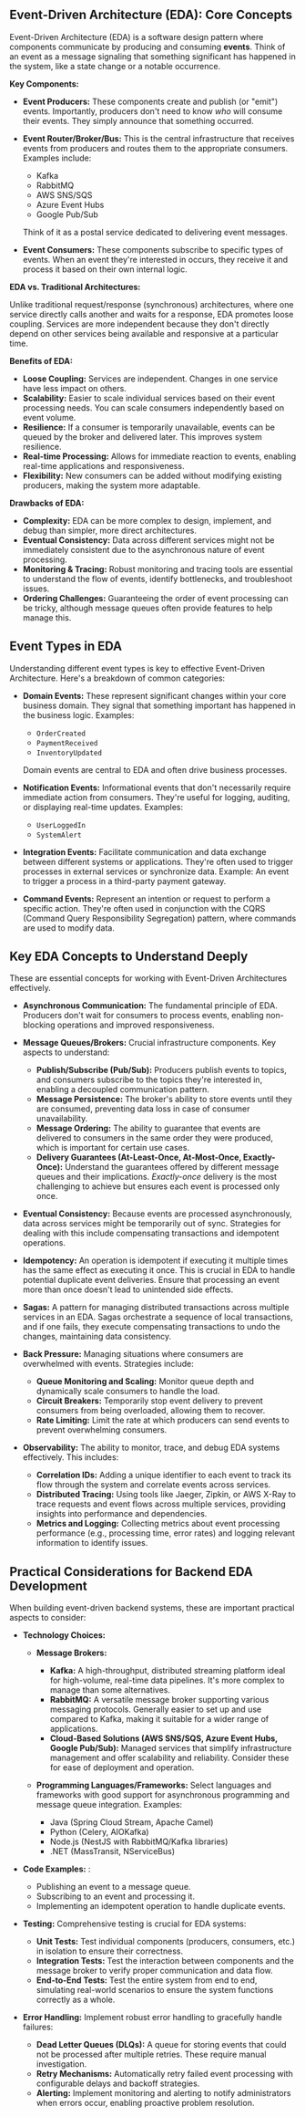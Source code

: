 ## Event-Driven Architecture (EDA): Core Concepts

Event-Driven Architecture (EDA) is a software design pattern where components communicate by producing and consuming **events**. Think of an event as a message signaling that something significant has happened in the system, like a state change or a notable occurrence.

**Key Components:**

*   **Event Producers:** These components create and publish (or "emit") events.  Importantly, producers don't need to know *who* will consume their events. They simply announce that something occurred.
*   **Event Router/Broker/Bus:**  This is the central infrastructure that receives events from producers and routes them to the appropriate consumers. Examples include:
    *   Kafka
    *   RabbitMQ
    *   AWS SNS/SQS
    *   Azure Event Hubs
    *   Google Pub/Sub

    Think of it as a postal service dedicated to delivering event messages.
*   **Event Consumers:** These components subscribe to specific types of events. When an event they're interested in occurs, they receive it and process it based on their own internal logic.

**EDA vs. Traditional Architectures:**

Unlike traditional request/response (synchronous) architectures, where one service directly calls another and waits for a response, EDA promotes loose coupling. Services are more independent because they don't directly depend on other services being available and responsive at a particular time.

**Benefits of EDA:**

*   **Loose Coupling:** Services are independent. Changes in one service have less impact on others.
*   **Scalability:** Easier to scale individual services based on their event processing needs.  You can scale consumers independently based on event volume.
*   **Resilience:** If a consumer is temporarily unavailable, events can be queued by the broker and delivered later. This improves system resilience.
*   **Real-time Processing:** Allows for immediate reaction to events, enabling real-time applications and responsiveness.
*   **Flexibility:** New consumers can be added without modifying existing producers, making the system more adaptable.

**Drawbacks of EDA:**

*   **Complexity:**  EDA can be more complex to design, implement, and debug than simpler, more direct architectures.
*   **Eventual Consistency:** Data across different services might not be immediately consistent due to the asynchronous nature of event processing.
*   **Monitoring & Tracing:** Robust monitoring and tracing tools are essential to understand the flow of events, identify bottlenecks, and troubleshoot issues.
*   **Ordering Challenges:** Guaranteeing the order of event processing can be tricky, although message queues often provide features to help manage this.

## Event Types in EDA

Understanding different event types is key to effective Event-Driven Architecture. Here's a breakdown of common categories:

*   **Domain Events:**  These represent significant changes within your core business domain. They signal that something important has happened in the business logic.  Examples:
    *   `OrderCreated`
    *   `PaymentReceived`
    *   `InventoryUpdated`

    Domain events are central to EDA and often drive business processes.

*   **Notification Events:** Informational events that don't necessarily require immediate action from consumers. They're useful for logging, auditing, or displaying real-time updates.  Examples:
    *   `UserLoggedIn`
    *   `SystemAlert`

*   **Integration Events:** Facilitate communication and data exchange between different systems or applications. They're often used to trigger processes in external services or synchronize data. Example:  An event to trigger a process in a third-party payment gateway.

*   **Command Events:** Represent an intention or request to perform a specific action.  They're often used in conjunction with the CQRS (Command Query Responsibility Segregation) pattern, where commands are used to modify data.

## Key EDA Concepts to Understand Deeply

These are essential concepts for working with Event-Driven Architectures effectively.

*   **Asynchronous Communication:** The fundamental principle of EDA. Producers don't wait for consumers to process events, enabling non-blocking operations and improved responsiveness.

*   **Message Queues/Brokers:** Crucial infrastructure components. Key aspects to understand:
    *   **Publish/Subscribe (Pub/Sub):** Producers publish events to topics, and consumers subscribe to the topics they're interested in, enabling a decoupled communication pattern.
    *   **Message Persistence:** The broker's ability to store events until they are consumed, preventing data loss in case of consumer unavailability.
    *   **Message Ordering:** The ability to guarantee that events are delivered to consumers in the same order they were produced, which is important for certain use cases.
    *   **Delivery Guarantees (At-Least-Once, At-Most-Once, Exactly-Once):** Understand the guarantees offered by different message queues and their implications. *Exactly-once* delivery is the most challenging to achieve but ensures each event is processed only once.

*   **Eventual Consistency:** Because events are processed asynchronously, data across services might be temporarily out of sync. Strategies for dealing with this include compensating transactions and idempotent operations.

*   **Idempotency:** An operation is idempotent if executing it multiple times has the same effect as executing it once.  This is crucial in EDA to handle potential duplicate event deliveries. Ensure that processing an event more than once doesn't lead to unintended side effects.

*   **Sagas:** A pattern for managing distributed transactions across multiple services in an EDA. Sagas orchestrate a sequence of local transactions, and if one fails, they execute compensating transactions to undo the changes, maintaining data consistency.

*   **Back Pressure:**  Managing situations where consumers are overwhelmed with events. Strategies include:
    *   **Queue Monitoring and Scaling:** Monitor queue depth and dynamically scale consumers to handle the load.
    *   **Circuit Breakers:** Temporarily stop event delivery to prevent consumers from being overloaded, allowing them to recover.
    *   **Rate Limiting:** Limit the rate at which producers can send events to prevent overwhelming consumers.

*   **Observability:** The ability to monitor, trace, and debug EDA systems effectively. This includes:
    *   **Correlation IDs:** Adding a unique identifier to each event to track its flow through the system and correlate events across services.
    *   **Distributed Tracing:** Using tools like Jaeger, Zipkin, or AWS X-Ray to trace requests and event flows across multiple services, providing insights into performance and dependencies.
    *   **Metrics and Logging:** Collecting metrics about event processing performance (e.g., processing time, error rates) and logging relevant information to identify issues.

## Practical Considerations for Backend EDA Development

When building event-driven backend systems, these are important practical aspects to consider:

*   **Technology Choices:**

    *   **Message Brokers:**
        *   **Kafka:** A high-throughput, distributed streaming platform ideal for high-volume, real-time data pipelines. It's more complex to manage than some alternatives.
        *   **RabbitMQ:** A versatile message broker supporting various messaging protocols. Generally easier to set up and use compared to Kafka, making it suitable for a wider range of applications.
        *   **Cloud-Based Solutions (AWS SNS/SQS, Azure Event Hubs, Google Pub/Sub):** Managed services that simplify infrastructure management and offer scalability and reliability. Consider these for ease of deployment and operation.

    *   **Programming Languages/Frameworks:**  Select languages and frameworks with good support for asynchronous programming and message queue integration. Examples:
        *   Java (Spring Cloud Stream, Apache Camel)
        *   Python (Celery, AIOKafka)
        *   Node.js (NestJS with RabbitMQ/Kafka libraries)
        *   .NET (MassTransit, NServiceBus)

*   **Code Examples:** :

    *   Publishing an event to a message queue.
    *   Subscribing to an event and processing it.
    *   Implementing an idempotent operation to handle duplicate events.

*   **Testing:** Comprehensive testing is crucial for EDA systems:

    *   **Unit Tests:** Test individual components (producers, consumers, etc.) in isolation to ensure their correctness.
    *   **Integration Tests:** Test the interaction between components and the message broker to verify proper communication and data flow.
    *   **End-to-End Tests:** Test the entire system from end to end, simulating real-world scenarios to ensure the system functions correctly as a whole.

*   **Error Handling:** Implement robust error handling to gracefully handle failures:

    *   **Dead Letter Queues (DLQs):** A queue for storing events that could not be processed after multiple retries.  These require manual investigation.
    *   **Retry Mechanisms:** Automatically retry failed event processing with configurable delays and backoff strategies.
    *   **Alerting:** Implement monitoring and alerting to notify administrators when errors occur, enabling proactive problem resolution.